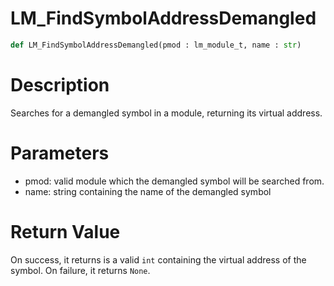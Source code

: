 # LM_FindSymbolAddressDemangled

```python
def LM_FindSymbolAddressDemangled(pmod : lm_module_t, name : str)
```

# Description

Searches for a demangled symbol in a module, returning its virtual address.

# Parameters

- pmod: valid module which the demangled symbol will be searched from.
- name: string containing the name of the demangled symbol

# Return Value

On success, it returns is a valid `int` containing the virtual address of the symbol. On failure, it returns `None`.

